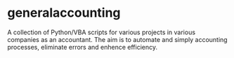 # generalaccounting
A collection of Python/VBA scripts for various projects in various companies as an accountant. The aim is to automate and simply accounting processes, eliminate errors and enhence efficiency.
